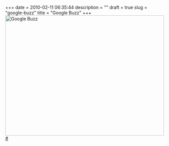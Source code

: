 +++
date = 2010-02-11 06:35:44 
description = ""
draft = true
slug = "google-buzz"
title = "Google Buzz"
+++
<img src="/4348309588_27bfc59faf.jpg" width="500" height="378" alt="Google Buzz">
<a href="http://www.flickr.com/photos/mutsuki_koo/4348309588/" title="Flickr 上 mutsuki_koo 的 Google Buzz">#</a>
